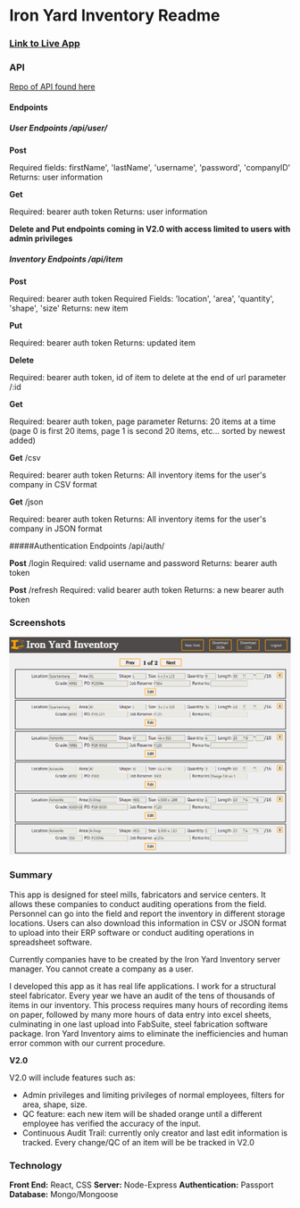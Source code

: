 # Iron Yard Inventory Readme

### [Link to Live App](https://still-plains-53964.herokuapp.com/)

### API 
[Repo of API found here](https://github.com/watkins-tim/Iron-Yard-Inventory-Server)

#### Endpoints

##### User Endpoints /api/user/

**Post**

  Required fields: firstName', 'lastName', 'username', 'password', 'companyID'
  Returns: user information

**Get**

  Required: bearer auth token
  Returns: user information
 
 **Delete and Put endpoints coming in V2.0 with access limited to users with admin privileges**
 
##### Inventory Endpoints /api/item

**Post**

  Required: bearer auth token
  Required Fields: 'location', 'area', 'quantity', 'shape', 'size'
  Returns: new item
  
  
**Put**

Required: bearer auth token
Returns: updated item


**Delete**

Required: bearer auth token, id of item to delete at the end of url parameter /:id


**Get**

Required: bearer auth token, page parameter
Returns: 20 items at a time (page 0 is first 20 items, page 1 is second 20 items, etc... sorted by newest added)


**Get** /csv

Required: bearer auth token
Returns: All inventory items for the user's company in CSV format


**Get** /json

Required: bearer auth token
Returns: All inventory items for the user's company in JSON format

#####Authentication Endpoints /api/auth/

**Post** /login
Required: valid username and password
Returns: bearer auth token


**Post** /refresh
Required: valid bearer auth token
Returns: a new bearer auth token


### Screenshots

![Dashboard page example](src/images/dash-example.png)


### Summary

This app is designed for steel mills, fabricators and service centers.  It allows these companies to conduct auditing operations from the field.  Personnel can go into the field and report the inventory in different storage locations.  Users can also download this information in CSV or JSON format to upload into their ERP software or conduct auditing operations in spreadsheet software.

Currently companies have to be created by the Iron Yard Inventory server manager. You cannot create a company as a user. 

I developed this app as it has real life applications.  I work for a structural steel fabricator.  Every year we have an audit of the tens of thousands of items in our inventory.  This process requires many hours of recording items on paper, followed by many more hours of data entry into excel sheets, culminating in one last upload into FabSuite, steel fabrication software package.  Iron Yard Inventory aims to eliminate the inefficiencies and human error common with our current procedure. 

**V2.0**

V2.0 will include features such as: 

* Admin privileges and limiting privileges of normal employees, filters for area, shape, size. 
* QC feature: each new item will be shaded orange until a different employee has verified the accuracy of the input.
* Continuous Audit Trail: currently only creator and last edit information is tracked. Every change/QC of an item will be be tracked in V2.0


### Technology

**Front End:** React, CSS
**Server:** Node-Express
**Authentication:** Passport
**Database:** Mongo/Mongoose

